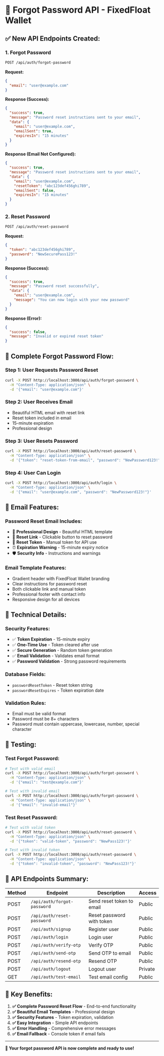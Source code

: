 # 🔐 Forgot Password API - FixedFloat Wallet

## ✅ **New API Endpoints Created:**

### **1. Forgot Password**

```bash
POST /api/auth/forgot-password
```

**Request:**

```json
{
  "email": "user@example.com"
}
```

**Response (Success):**

```json
{
  "success": true,
  "message": "Password reset instructions sent to your email",
  "data": {
    "email": "user@example.com",
    "emailSent": true,
    "expiresIn": "15 minutes"
  }
}
```

**Response (Email Not Configured):**

```json
{
  "success": true,
  "message": "Password reset instructions sent to your email",
  "data": {
    "email": "user@example.com",
    "resetToken": "abc123def456ghi789",
    "emailSent": false,
    "expiresIn": "15 minutes"
  }
}
```

### **2. Reset Password**

```bash
POST /api/auth/reset-password
```

**Request:**

```json
{
  "token": "abc123def456ghi789",
  "password": "NewSecurePass123!"
}
```

**Response (Success):**

```json
{
  "success": true,
  "message": "Password reset successfully",
  "data": {
    "email": "user@example.com",
    "message": "You can now login with your new password"
  }
}
```

**Response (Error):**

```json
{
  "success": false,
  "message": "Invalid or expired reset token"
}
```

## 🚀 **Complete Forgot Password Flow:**

### **Step 1: User Requests Password Reset**

```bash
curl -X POST http://localhost:3000/api/auth/forgot-password \
  -H "Content-Type: application/json" \
  -d '{"email": "user@example.com"}'
```

### **Step 2: User Receives Email**

- Beautiful HTML email with reset link
- Reset token included in email
- 15-minute expiration
- Professional design

### **Step 3: User Resets Password**

```bash
curl -X POST http://localhost:3000/api/auth/reset-password \
  -H "Content-Type: application/json" \
  -d '{"token": "reset-token-from-email", "password": "NewPassword123!"}'
```

### **Step 4: User Can Login**

```bash
curl -X POST http://localhost:3000/api/auth/login \
  -H "Content-Type: application/json" \
  -d '{"email": "user@example.com", "password": "NewPassword123!"}'
```

## 📧 **Email Features:**

### **Password Reset Email Includes:**

- 🎨 **Professional Design** - Beautiful HTML template
- 🔗 **Reset Link** - Clickable button to reset password
- 🔐 **Reset Token** - Manual token for API use
- ⏰ **Expiration Warning** - 15-minute expiry notice
- 🛡️ **Security Info** - Instructions and warnings

### **Email Template Features:**

- Gradient header with FixedFloat Wallet branding
- Clear instructions for password reset
- Both clickable link and manual token
- Professional footer with contact info
- Responsive design for all devices

## 🔧 **Technical Details:**

### **Security Features:**

- ✅ **Token Expiration** - 15-minute expiry
- ✅ **One-Time Use** - Token cleared after use
- ✅ **Secure Generation** - Random token generation
- ✅ **Email Validation** - Validates email format
- ✅ **Password Validation** - Strong password requirements

### **Database Fields:**

- `passwordResetToken` - Reset token string
- `passwordResetExpires` - Token expiration date

### **Validation Rules:**

- Email must be valid format
- Password must be 8+ characters
- Password must contain uppercase, lowercase, number, special character

## 🧪 **Testing:**

### **Test Forgot Password:**

```bash
# Test with valid email
curl -X POST http://localhost:3000/api/auth/forgot-password \
  -H "Content-Type: application/json" \
  -d '{"email": "test@example.com"}'

# Test with invalid email
curl -X POST http://localhost:3000/api/auth/forgot-password \
  -H "Content-Type: application/json" \
  -d '{"email": "invalid-email"}'
```

### **Test Reset Password:**

```bash
# Test with valid token
curl -X POST http://localhost:3000/api/auth/reset-password \
  -H "Content-Type: application/json" \
  -d '{"token": "valid-token", "password": "NewPass123!"}'

# Test with invalid token
curl -X POST http://localhost:3000/api/auth/reset-password \
  -H "Content-Type: application/json" \
  -d '{"token": "invalid-token", "password": "NewPass123!"}'
```

## 📱 **API Endpoints Summary:**

| Method | Endpoint                    | Description               | Access  |
| ------ | --------------------------- | ------------------------- | ------- |
| POST   | `/api/auth/forgot-password` | Send reset token to email | Public  |
| POST   | `/api/auth/reset-password`  | Reset password with token | Public  |
| POST   | `/api/auth/signup`          | Register user             | Public  |
| POST   | `/api/auth/login`           | Login user                | Public  |
| POST   | `/api/auth/verify-otp`      | Verify OTP                | Public  |
| POST   | `/api/auth/send-otp`        | Send OTP to email         | Public  |
| POST   | `/api/auth/resend-otp`      | Resend OTP                | Public  |
| POST   | `/api/auth/logout`          | Logout user               | Private |
| GET    | `/api/auth/test-email`      | Test email config         | Public  |

## 🎯 **Key Benefits:**

1. **✅ Complete Password Reset Flow** - End-to-end functionality
2. **✅ Beautiful Email Templates** - Professional design
3. **✅ Security Features** - Token expiration, validation
4. **✅ Easy Integration** - Simple API endpoints
5. **✅ Error Handling** - Comprehensive error messages
6. **✅ Email Fallback** - Console token if email fails

---

**🎉 Your forgot password API is now complete and ready to use!**
